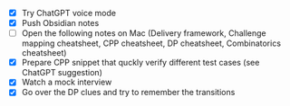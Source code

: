 - [x] Try ChatGPT voice mode
- [x] Push Obsidian notes
- [ ] Open the following notes on Mac (Delivery framework, Challenge mapping cheatsheet, CPP cheatsheet, DP cheatsheet, Combinatorics cheatsheet)
- [x] Prepare CPP snippet that quckly verify different test cases (see ChatGPT suggestion)
- [x] Watch a mock interview
- [x] Go over the DP clues and try to remember the transitions